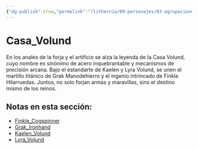 ```yaml
---
{"dg-publish":true,"permalink":"/lithernia/09-personajes/03-agrupaciones/casa-volund/home/"}
---
```


# Casa_Volund

En los anales de la forja y el artificio se alza la leyenda de la Casa Volund, cuyo nombre es sinónimo de acero inquebrantable y mecanismos de precisión arcana. Bajo el estandarte de Kaelen y Lyra Volund, se unen el martillo titánico de Grak Manodehierro y el ingenio intrincado de Finkle Hilarruedas. Juntos, no solo forjan armas y maravillas, sino el destino mismo de los reinos.

## Notas en esta sección:
- [Finkle_Cogspinner](./Finkle_Cogspinner.md)
- [Grak_Ironhand](./Grak_Ironhand.md)
- [Kaelen_Volund](./Kaelen_Volund.md)
- [Lyra_Volund](./Lyra_Volund.md)

